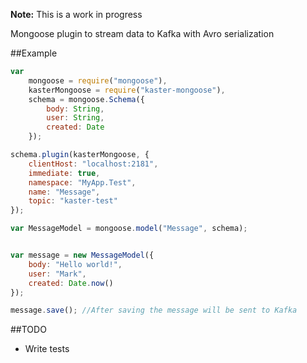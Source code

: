 **Note:** This is a work in progress

Mongoose plugin to stream data to Kafka with Avro serialization

##Example
```javascript
var 
    mongoose = require("mongoose"),
    kasterMongoose = require("kaster-mongoose"),
    schema = mongoose.Schema({
        body: String,
        user: String,
        created: Date
    });

schema.plugin(kasterMongoose, {
    clientHost: "localhost:2181",
    immediate: true,
    namespace: "MyApp.Test",
    name: "Message",
    topic: "kaster-test"
});

var MessageModel = mongoose.model("Message", schema);


var message = new MessageModel({
    body: "Hello world!",
    user: "Mark",
    created: Date.now()
});

message.save(); //After saving the message will be sent to Kafka

```

##TODO

* Write tests